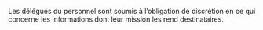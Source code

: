 Les délégués du personnel sont soumis à l’obligation de discrétion en ce qui concerne les informations dont leur mission les rend destinataires.